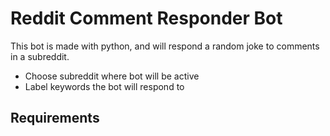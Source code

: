 # **Reddit Comment Responder Bot**

This bot is made with python, and will respond a random joke to comments in a subreddit.

* Choose subreddit where bot will be active
* Label keywords the bot will respond to

## Requirements

[Python]: https://www.python.org/downloads/
